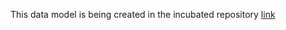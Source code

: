 This data model is being created in the incubated repository [link](https://github.com/smart-data-models/incubated/tree/master/Pen)